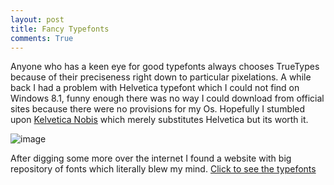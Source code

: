 ```yaml
---
layout: post
title: Fancy Typefonts
comments: True
---
```



Anyone who has a keen eye for good typefonts always chooses TrueTypes because of their preciseness right down to particular pixelations. A while back I had a problem with Helvetica typefont which I could not find on Windows 8.1, funny enough there was no way I could download from official sites because there were no provisions for my Os. Hopefully I stumbled upon [Kelvetica Nobis](http://www.fontspace.com/category/Helvetica) which merely substitutes Helvetica but its worth it.

![image](https://s-media-cache-ak0.pinimg.com/originals/65/0a/c2/650ac221d26bb73a17fb94f55a4e2aff.gif)

After digging some more over the internet I found a website with big repository of fonts which literally blew my mind. [Click to see the typefonts](http://www.1001freefonts.com/)


